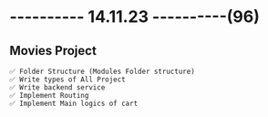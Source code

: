 # ---------- 14.11.23 ----------(96)

## Movies Project

    ✅ Folder Structure (Modules Folder structure)
    ✅ Write types of All Project
    ✅ Write backend service
    ✅ Implement Routing
    ✅ Implement Main logics of cart
